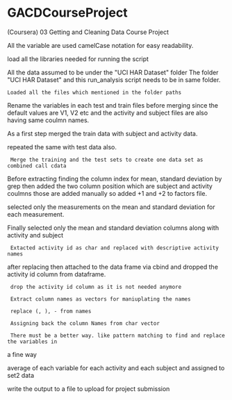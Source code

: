 # GACDCourseProject
(Coursera) 03 Getting and Cleaning Data Course Project

   All the variable are used camelCase notation for easy readability.
  
   load all the libraries needed for running the script
  
   All the data assumed to be under the "UCI HAR Dataset" folder
   The folder "UCI HAR Dataset" and this run_analysis script needs to be in same folder.
  
	Loaded all the files which mentioned in the folder paths
  
   Rename the variables in each test and train files before merging since the default values
   are V1, V2 etc and the activity and subject files are also having same coulmn names.
   
   As a first step merged the train data with subject and activity data.
   
   repeated the same with test data also.

	 Merge the training and the test sets to create one data set as combined call cdata
  
  Before extracting finding the column index for mean, standard deviation by grep
   then added the two column position which are subject and activity coulmns 
   those are added manually so added +1 and +2 to factors file.  

   selected only the measurements on the mean and standard deviation for each measurement. 
    
   Finally selected only the mean and standard deviation columns along with activity
   and subject
  
     Extacted activity id as char and replaced with descriptive activity names
   after replacing then attached to the data frame via cbind and dropped the 
   activity id column from dataframe.
  
     drop the activity id column as it is not needed anymore
  
     Extract column names as vectors for maniuplating the names
  
     replace (, ), - from names
  
     Assigning back the column Names from char vector
  
     There must be a better way. like pattern matching to find and replace the variables in
   a fine way
  
   average of each variable for each activity and each subject and assigned to set2 data
   
   write the output to a file to upload for project submission
